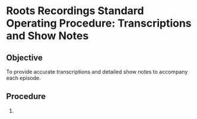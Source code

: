 # Roots Recordings Standard Operating Procedure: Transcriptions and Show Notes

## Objective
To provide accurate transcriptions and detailed show notes to accompany each episode.

## Procedure
1. 